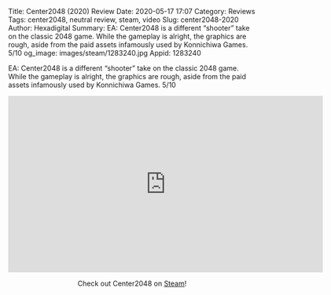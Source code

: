 Title: Center2048 (2020) Review
Date: 2020-05-17 17:07
Category: Reviews
Tags: center2048, neutral review, steam, video
Slug: center2048-2020
Author: Hexadigital
Summary: EA: Center2048 is a different “shooter” take on the classic 2048 game. While the gameplay is alright, the graphics are rough, aside from the paid assets infamously used by Konnichiwa Games. 5/10
og_image: images/steam/1283240.jpg
Appid: 1283240

EA: Center2048 is a different “shooter” take on the classic 2048 game. While the gameplay is alright, the graphics are rough, aside from the paid assets infamously used by Konnichiwa Games. 5/10

<center><iframe src="https://www.youtube.com/embed/baneQw1kd7g?feature=oembed" allow="accelerometer; autoplay; encrypted-media; gyroscope; picture-in-picture" width="640" height="360" frameborder="0"></iframe>

Check out Center2048 on [Steam](https://store.steampowered.com/app/1283240/?curator_clanid=34633900)!</center>